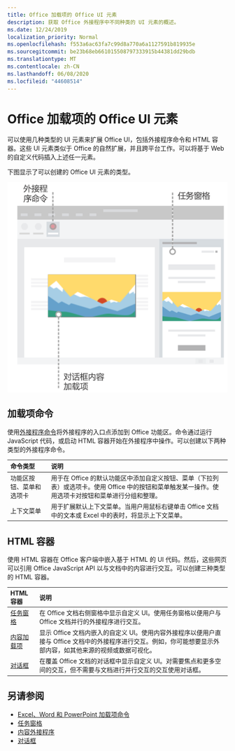 ```yaml
---
title: Office 加载项的 Office UI 元素
description: 获取 Office 外接程序中不同种类的 UI 元素的概述。
ms.date: 12/24/2019
localization_priority: Normal
ms.openlocfilehash: f553a6ac63fa7c99d8a770a6a1127591b819935e
ms.sourcegitcommit: be23b68eb661015508797333915b44381dd29bdb
ms.translationtype: MT
ms.contentlocale: zh-CN
ms.lasthandoff: 06/08/2020
ms.locfileid: "44608514"
---
```

# <a name="office-ui-elements-for-office-add-ins"></a>Office 加载项的 Office UI 元素

可以使用几种类型的 UI 元素来扩展 Office UI，包括外接程序命令和 HTML 容器。这些 UI 元素类似于 Office 的自然扩展，并且跨平台工作。可以将基于 Web 的自定义代码插入上述任一元素。

下图显示了可以创建的 Office UI 元素的类型。

![在 Office 文档的功能区、任务窗格和对话框上显示外接程序命令的图像](../images/add-in-ui-elements.png)

## <a name="add-in-commands"></a>加载项命令

使用[外接程序命令](add-in-commands.md)将外接程序的入口点添加到 Office 功能区。命令通过运行 JavaScript 代码，或启动 HTML 容器开始在外接程序中操作。可以创建以下两种类型的外接程序命令。

|**命令类型**|**说明**|
|:---------------|:--------------|
|功能区按钮、菜单和选项卡|用于在 Office 的默认功能区中添加自定义按钮、菜单（下拉列表）或选项卡。使用 Office 中的按钮和菜单触发某一操作。使用选项卡对按钮和菜单进行分组和整理。|
|上下文菜单| 用于扩展默认上下文菜单。当用户用鼠标右键单击 Office 文档中的文本或 Excel 中的表时，将显示上下文菜单。| 

## <a name="html-containers"></a>HTML 容器

使用 HTML 容器在 Office 客户端中嵌入基于 HTML 的 UI 代码。然后，这些网页可以引用 Office JavaScript API 以与文档中的内容进行交互。可以创建三种类型的 HTML 容器。

|**HTML 容器**|**说明**|
|:-----------------|:--------------|
|[任务窗格](task-pane-add-ins.md)|在 Office 文档右侧窗格中显示自定义 UI。使用任务窗格以便用户与 Office 文档并行的外接程序进行交互。|
|[内容加载项](content-add-ins.md)|显示 Office 文档内嵌入的自定义 UI。使用内容外接程序以便用户直接与 Office 文档中的外接程序进行交互。例如，你可能想要显示外部内容，如其他来源的视频或数据可视化。 |
|[对话框](dialog-boxes.md)|在覆盖 Office 文档的对话框中显示自定义 UI。对需要焦点和更多空间的交互，但不需要与文档进行并行交互的交互使用对话框。|

## <a name="see-also"></a>另请参阅

- [Excel、Word 和 PowerPoint 加载项命令](add-in-commands.md)
- [任务窗格](task-pane-add-ins.md)
- [内容外接程序](content-add-ins.md)
- [对话框](dialog-boxes.md)
